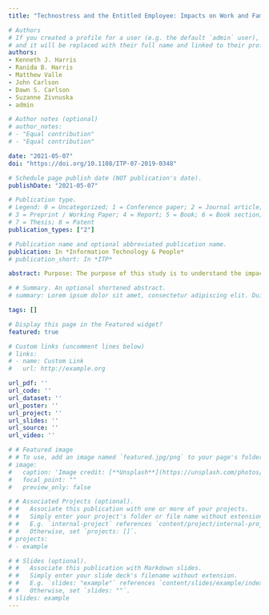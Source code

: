 ```yaml
---
title: "Technostress and the Entitled Employee: Impacts on Work and Family"

# Authors
# If you created a profile for a user (e.g. the default `admin` user), write the username (folder name) here 
# and it will be replaced with their full name and linked to their profile.
authors:
- Kenneth J. Harris
- Ranida B. Harris
- Matthew Valle
- John Carlson
- Dawn S. Carlson
- Suzanne Zivnuska
- admin

# Author notes (optional)
# author_notes:
# - "Equal contribution"
# - "Equal contribution"

date: "2021-05-07"
doi: "https://doi.org/10.1108/ITP-07-2019-0348"

# Schedule page publish date (NOT publication's date).
publishDate: "2021-05-07"

# Publication type.
# Legend: 0 = Uncategorized; 1 = Conference paper; 2 = Journal article;
# 3 = Preprint / Working Paper; 4 = Report; 5 = Book; 6 = Book section;
# 7 = Thesis; 8 = Patent
publication_types: ["2"]

# Publication name and optional abbreviated publication name.
publication: In *Information Technology & People*
# publication_short: In *ITP*

abstract: Purpose: The purpose of this study is to understand the impact of techno-overload and techno-invasion on work and family. Specifically, we focus on intention to turnover in the work domain, work-family conflict in the work-family domain, and family burnout in the family domain. Further, our study examines the moderating role of entitlement, a personality variable, in this process.\s\s Design/methodology: Using a sample of 253 people who were using technology to complete their work over two time periods, the relationships were examined using hierarchical moderated regression analysis.\s\s Findings: The results revealed that both techno-overload and techno-invasion were significantly related to greater turnover intentions, higher work-family conflict, and greater family burnout. In addition, entitlement played a moderating role such that those who were higher in entitlement had stronger techno-overload-outcome and technostress invasion-outcome relationships.\s\s Practical implications: These findings may provide managers key insights to help manage employees, especially those with an inflated sense of entitlement, to mitigate the serious negative outcomes associated with techno-overload and techno-invasion. In particular, both techno- overload and techno-invasion had minimal impact on negative outcomes when employee entitlement was lower. However, when employee entitlement was higher, techno-overload and techno-invasion had considerable negative effects.\s\s Originality/value: Due to the ubiquitous nature of information-communication technology (ICT) in organizations today, individuals often experience techno-overload and techno-invasion. This research utilized conservation of resources theory to examine these relationships. This study established the relationships of both techno-overload and techno-invasion with key organizational and family outcomes and points to the critical role of the personality variable, entitlement, in this process. The results provide theoretical and practical advancement in the role of technology with people in organizations today.

# # Summary. An optional shortened abstract.
# summary: Lorem ipsum dolor sit amet, consectetur adipiscing elit. Duis posuere tellus ac convallis placerat. Proin tincidunt magna sed ex sollicitudin condimentum.

tags: []

# Display this page in the Featured widget?
featured: true

# Custom links (uncomment lines below)
# links:
# - name: Custom Link
#   url: http://example.org

url_pdf: ''
url_code: ''
url_dataset: ''
url_poster: ''
url_project: ''
url_slides: ''
url_source: ''
url_video: ''

# # Featured image
# # To use, add an image named `featured.jpg/png` to your page's folder. 
# image:
#   caption: 'Image credit: [**Unsplash**](https://unsplash.com/photos/pLCdAaMFLTE)'
#   focal_point: ""
#   preview_only: false

# # Associated Projects (optional).
# #   Associate this publication with one or more of your projects.
# #   Simply enter your project's folder or file name without extension.
# #   E.g. `internal-project` references `content/project/internal-project/index.md`.
# #   Otherwise, set `projects: []`.
# projects:
# - example

# # Slides (optional).
# #   Associate this publication with Markdown slides.
# #   Simply enter your slide deck's filename without extension.
# #   E.g. `slides: "example"` references `content/slides/example/index.md`.
# #   Otherwise, set `slides: ""`.
# slides: example
---
```

